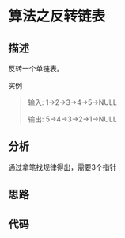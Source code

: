 # 算法之反转链表
## 描述
反转一个单链表。

实例
>输入: 1->2->3->4->5->NULL
>
>输出: 5->4->3->2->1->NULL
## 分析
通过拿笔找规律得出，需要3个指针
## 思路
## 代码